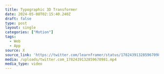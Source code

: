 ```yaml
---
title: Typographic 3D Transformer
date: 2024-05-08T02:15:40.240Z
draft: false
type: post
layout: single
categories: ["Motion"]
tags:
  - Web
  - App
source: X
source_link: 'https://twitter.com/learnframer/status/1782439132859670981'
media: /uploads/twitter.com_1782439132859670981.mp4
media_type: video
---
```



